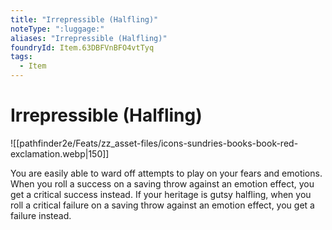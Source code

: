 ```yaml
---
title: "Irrepressible (Halfling)"
noteType: ":luggage:"
aliases: "Irrepressible (Halfling)"
foundryId: Item.63DBFVnBFO4vtTyq
tags:
  - Item
---
```


# Irrepressible (Halfling)
![[pathfinder2e/Feats/zz_asset-files/icons-sundries-books-book-red-exclamation.webp|150]]

You are easily able to ward off attempts to play on your fears and emotions. When you roll a success on a saving throw against an emotion effect, you get a critical success instead. If your heritage is gutsy halfling, when you roll a critical failure on a saving throw against an emotion effect, you get a failure instead.
